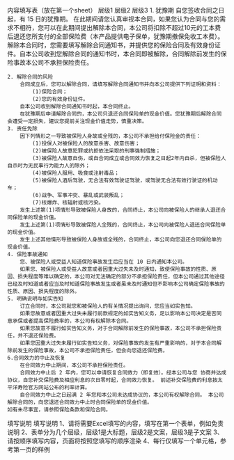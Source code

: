 内容填写表（放在第一个sheet）
	层级1	层级2	层级3
	1. 犹豫期
		自您签收合同之日起，有 15 日的犹豫期。
		在此期间请您认真审视本合同，如果您认为合同与您的需求不相符，您可以在此期间提出解除本合同，本公司将扣除不超过10元的工本费后退还您所支付的全部保险费（本产品提供电子保单，犹豫期撤保免收工本费）。
		解除本合同时，您需要填写解除合同通知书，并提供您的保险合同及有效身份证件。自本公司收到您解除合同的通知书时，本合同即被解除，合同解除前发生的保险事故本公司不承担保险责任。

	2. 解除合同的风险
		合同成立后，您可以解除合同，请填写解除合同通知书并向本公司提供下列证明和资料：
			(1)保险合同；
			(2)您的有效身份证件。
		自本公司收到解除合同通知书时起，本合同终止。
		在犹豫期后申请解除合同的，本公司只退还合同保险单的现金价值。您犹豫期后解除合同会遭受一定损失，建议您提前关注现金价值走势，慎重决策。
	3. 责任免除
		因下列情形之一导致被保险人身故或全残的，本公司不承担给付保险金的责任：
			(1)投保人对被保险人的故意杀害、故意伤害；
			(2)被保险人故意犯罪或抗拒依法采取的刑事强制措施；
			(3)被保险人故意自伤，或自合同成立或合同效力恢复之日起2年内自杀，但被保险人自杀时为无民事行为能力人的除外；
			(4)被保险人服用、吸食或注射毒品；
			(5)被保险人酒后驾驶，无合法有效驾驶证驾驶，或驾驶无合法有效行驶证的机动车；
			(6)战争、军事冲突、暴乱或武装叛乱；
			(7)核爆炸、核辐射或核污染。
		发生上述第(1)项情形导致被保险人身故的，合同终止，本公司向被保险人的继承人退还合同保险单的现金价值。
		发生上述第(1)项情形导致被保险人全残的，合同终止，本公司向被保险人退还合同保险单的现金价值。
		发生上述其他情形导致被保险人身故或全残的，合同终止，本公司向您退还合同保险单的现金价值。
	4. 保险事故通知
		您、被保险人或受益人知道保险事故发生后应当在 10 日内通知本公司。
		如果您、被保险人或受益人故意或者因重大过失未及时通知，致使保险事故的性质、原因、损失程度等难以确定的，本公司对无法确定的部分不承担保险责任，但本公司通过其他途径已经及时知道或者应当及时知道保险事故发生或者虽未及时通知但不影响本公司确定保险事故的性质、原因、损失程度的除外。
	5. 明确说明与如实告知
		订立合同时，本公司就您和被保险人的有关情况提出询问，您应当如实告知。
		如果您故意或者因重大过失未履行前款规定的如实告知义务，足以影响本公司决定是否同意承保或者提高保险费率的，本公司有权解除本合同。
		如果您故意不履行如实告知义务，对于合同解除前发生的保险事故，本公司不承担保险责任，并不退还保险费。
		如果您因重大过失未履行如实告知义务，对保险事故的发生有严重影响的，对于本合同解除前发生的保险事故，本公司不承担保险责任，但会向您退还保险费。
	6.合同效力的中止及恢复
		在合同效力中止期间，本公司不承担保险责任。
		合同效力中止后 2 年内，您可以申请恢复合同效力（即复效）。经本公司与您 协商并达成协议，自您补交保险费及相应利息的次日零时起，合同效力恢复。 前述补交保险费的利息按太平洋寿险官方网站公布的利率计算。
		自合同效力中止之日起满 2 年您和本公司未达成协议的，本公司有权解除合同。 本公司解除合同的，向您退还合同效力中止时合同保险单的现金价值。
	如有未尽事宜，请参照保险条款和保险合同。


填写说明
	填写说明
	1、请将需要Excel填写的内容，填写在第一个表单，例如免责说明
	2、表单分为几个层级，层级1是大标题，层级2是文案，层级3是子文案
	3、请按顺序填写内容，页面将按照您填写的顺序渲染
	4、每行仅填写一个单元格，参考第一页的样例


